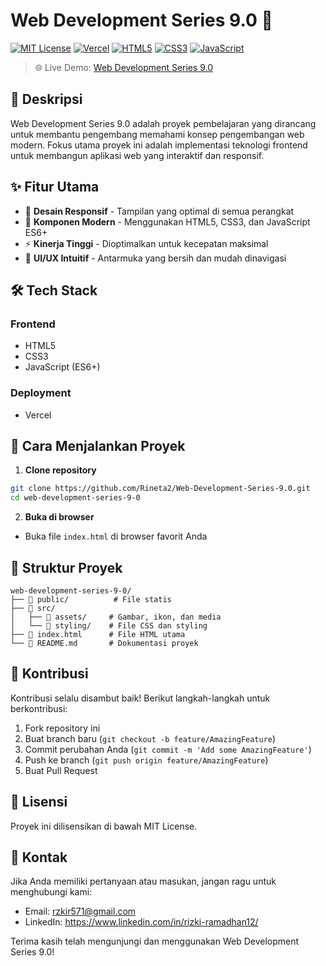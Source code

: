 # Web Development Series 9.0 🚀

[![MIT License](https://img.shields.io/badge/License-MIT-green.svg)](https://choosealicense.com/licenses/mit/)
[![Vercel](https://img.shields.io/badge/vercel-%23000000.svg?style=flat&logo=vercel&logoColor=white)](https://vercel.com)
[![HTML5](https://img.shields.io/badge/html5-%23E34F26.svg?style=flat&logo=html5&logoColor=white)](https://html.spec.whatwg.org/)
[![CSS3](https://img.shields.io/badge/css3-%231572B6.svg?style=flat&logo=css3&logoColor=white)](https://www.w3.org/Style/CSS/)
[![JavaScript](https://img.shields.io/badge/javascript-%23323330.svg?style=flat&logo=javascript&logoColor=%23F7DF1E)](https://developer.mozilla.org/en-US/docs/Web/JavaScript)

> 🌐 Live Demo: [Web Development Series 9.0](https://web-development-series-9-0-by-rizki-ramadhan.vercel.app/)

## 📝 Deskripsi

Web Development Series 9.0 adalah proyek pembelajaran yang dirancang untuk membantu pengembang memahami konsep pengembangan web modern. Fokus utama proyek ini adalah implementasi teknologi frontend untuk membangun aplikasi web yang interaktif dan responsif.

## ✨ Fitur Utama

- 📱 **Desain Responsif** - Tampilan yang optimal di semua perangkat
- 🎯 **Komponen Modern** - Menggunakan HTML5, CSS3, dan JavaScript ES6+
- ⚡ **Kinerja Tinggi** - Dioptimalkan untuk kecepatan maksimal
- 🎨 **UI/UX Intuitif** - Antarmuka yang bersih dan mudah dinavigasi

## 🛠️ Tech Stack

### Frontend
- HTML5
- CSS3
- JavaScript (ES6+)

### Deployment
- Vercel

## 🚀 Cara Menjalankan Proyek

1. **Clone repository**

```bash
git clone https://github.com/Rineta2/Web-Development-Series-9.0.git
cd web-development-series-9-0
```

2. **Buka di browser**
- Buka file `index.html` di browser favorit Anda

## 📁 Struktur Proyek

```
web-development-series-9-0/
├── 📂 public/          # File statis
├── 📂 src/
│   ├── 📂 assets/     # Gambar, ikon, dan media
│   └── 📂 styling/    # File CSS dan styling
├── 📄 index.html      # File HTML utama
└── 📄 README.md       # Dokumentasi proyek
```

## 🤝 Kontribusi

Kontribusi selalu disambut baik! Berikut langkah-langkah untuk berkontribusi:

1. Fork repository ini
2. Buat branch baru (`git checkout -b feature/AmazingFeature`)
3. Commit perubahan Anda (`git commit -m 'Add some AmazingFeature'`)
4. Push ke branch (`git push origin feature/AmazingFeature`)
5. Buat Pull Request

## 📄 Lisensi

Proyek ini dilisensikan di bawah MIT License.

## 📧 Kontak

Jika Anda memiliki pertanyaan atau masukan, jangan ragu untuk menghubungi kami:

- Email: rzkir571@gmail.com
- LinkedIn: https://www.linkedin.com/in/rizki-ramadhan12/

Terima kasih telah mengunjungi dan menggunakan Web Development Series 9.0!